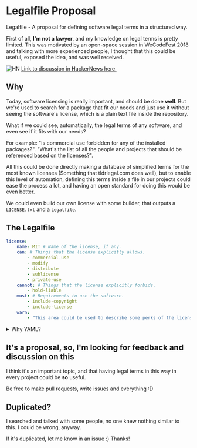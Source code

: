 # Legalfile Proposal #

Legalfile - A proposal for defining software legal terms in a structured way.

First of all, **I'm not a lawyer**, and my knowledge on legal terms is pretty limited. This was motivated by an open-space session in WeCodeFest 2018 and talking with more experienced people, I thought that this could be useful, exposed the idea, and was well received.

![HN](https://news.ycombinator.com/y18.gif) [Link to discussion in HackerNews here.](https://news.ycombinator.com/item?id=16513016)

## Why ##

Today, software licensing is really important, and should be done **well**. But we're used to search for a package that fit our needs and just use it without seeing the software's license, which is a plain text file inside the repository.

What if we could see, automatically, the legal terms of any software, and even see if it fits with our needs?

For example: "Is commercial use forbidden for any of the installed packages?". "What's the list of all the people and projects that should be referenced based on the licenses?".

All this could be done directly making a database of simplified terms for the most known licenses (Something that tldrlegal.com does well), but to enable this level of automation, defining this terms inside a file in our projects could ease the process a lot, and having an open standard for doing this would be even better.

We could even build our own license with some builder, that outputs a `LICENSE.txt` and a `Legalfile`.

## The Legalfile ##

```yaml
license:
    name: MIT # Name of the license, if any.
    can: # Things that the license explicitly allows.
        - commercial-use
        - modify
        - distribute
        - sublicense
        - private-use
    cannot: # Things that the license explicitly forbids.
        - hold-liable
    must: # Requirements to use the software.
        - include-copyright
        - include-license
    warn:
        - "This area could be used to describe some perks of the license that isn't supported yet by a, right now, imaginary standard."
```

<details>
<summary>Why YAML?</summary>
<br>
Well-known language, implementations in any language, human-readable and easy to write.
</details>

## It's a proposal, so, I'm looking for feedback and discussion on this ##

I think it's an important topic, and that having legal terms in this way in every project could be **so** useful.

Be free to make pull requests, write issues and everything :D

## Duplicated? ##

I searched and talked with some people, no one knew nothing similar to this. I could be wrong, anyway.

If it's duplicated, let me know in an issue :) Thanks!
